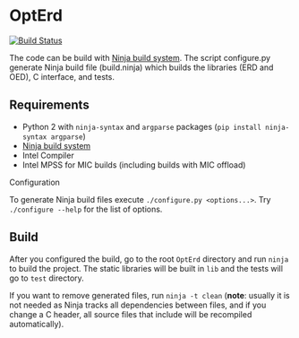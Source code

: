 OptErd
======

[![Build Status](https://travis-ci.org/hpcgarage/OptErd.svg?branch=master)](https://travis-ci.org/hpcgarage/OptErd)

The code can be build with [Ninja build system](http://martine.github.io/ninja/). The script configure.py generate Ninja build file (build.ninja) which builds the libraries (ERD and OED), C interface, and tests.

Requirements
------------

* Python 2 with `ninja-syntax` and `argparse` packages (`pip install ninja-syntax argparse`)
* [Ninja build system](http://martine.github.io/ninja/)
* Intel Compiler
* Intel MPSS for MIC builds (including builds with MIC offload)

Configuration

To generate Ninja build files execute `./configure.py <options...>`. Try `./configure --help` for the list of options.

Build
-----

After you configured the build, go to the root `OptErd` directory and run `ninja` to build the project. The static libraries will be built in `lib` and the tests will go to `test` directory.

If you want to remove generated files, run `ninja -t clean` (**note**: usually it is not needed as Ninja tracks all dependencies between files, and if you change a C header, all source files that include will be recompiled automatically).
